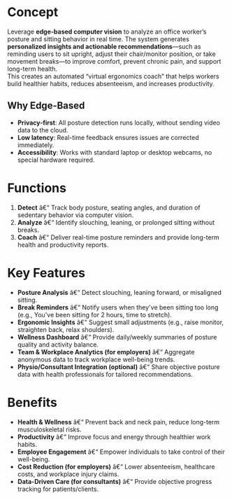 # Concept

Leverage **edge-based computer vision** to analyze an office worker’s posture and sitting behavior in real time. The system generates **personalized insights and actionable recommendations**—such as reminding users to sit upright, adjust their chair/monitor position, or take movement breaks—to improve comfort, prevent chronic pain, and support long-term health.  
This creates an automated “virtual ergonomics coach” that helps workers build healthier habits, reduces absenteeism, and increases productivity.

## Why Edge-Based

- **Privacy-first**: All posture detection runs locally, without sending video data to the cloud.
- **Low latency**: Real-time feedback ensures issues are corrected immediately.
- **Accessibility**: Works with standard laptop or desktop webcams, no special hardware required.

# Functions

1. **Detect** â€“ Track body posture, seating angles, and duration of sedentary behavior via computer vision.
2. **Analyze** â€“ Identify slouching, leaning, or prolonged sitting without breaks.
3. **Coach** â€“ Deliver real-time posture reminders and provide long-term health and productivity reports.

# Key Features

- **Posture Analysis** â€“ Detect slouching, leaning forward, or misaligned sitting.
- **Break Reminders** â€“ Notify users when they've been sitting too long (e.g., You've been sitting for 2 hours, time to stretch).
- **Ergonomic Insights** â€“ Suggest small adjustments (e.g., raise monitor, straighten back, relax shoulders).
- **Wellness Dashboard** â€“ Provide daily/weekly summaries of posture quality and activity balance.
- **Team & Workplace Analytics (for employers)** â€“ Aggregate anonymous data to track workplace well-being trends.
- **Physio/Consultant Integration (optional)** â€“ Share objective posture data with health professionals for tailored recommendations.

# Benefits

- **Health & Wellness** â€“ Prevent back and neck pain, reduce long-term musculoskeletal risks.
- **Productivity** â€“ Improve focus and energy through healthier work habits.
- **Employee Engagement** â€“ Empower individuals to take control of their well-being.
- **Cost Reduction (for employers)** â€“ Lower absenteeism, healthcare costs, and workplace injury claims.
- **Data-Driven Care (for consultants)** â€“ Provide objective progress tracking for patients/clients.
